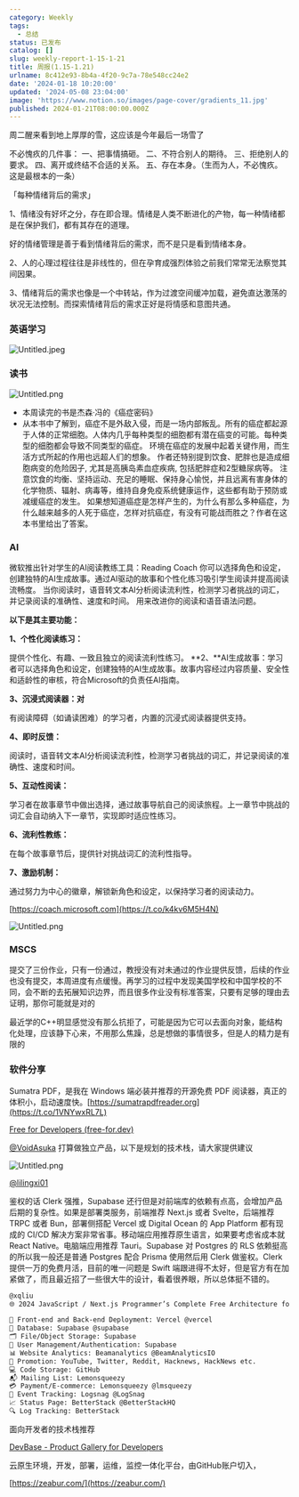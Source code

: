 ```yaml
---
category: Weekly
tags:
  - 总结
status: 已发布
catalog: []
slug: weekly-report-1-15-1-21
title: 周报(1.15-1.21)
urlname: 8c412e93-8b4a-4f20-9c7a-78e548cc24e2
date: '2024-01-18 10:20:00'
updated: '2024-05-08 23:04:00'
image: 'https://www.notion.so/images/page-cover/gradients_11.jpg'
published: 2024-01-21T08:00:00.000Z
---
```


周二醒来看到地上厚厚的雪，这应该是今年最后一场雪了


不必愧疚的几件事：
一、把事情搞砸。
二、不符合别人的期待。
三、拒绝别人的要求。
四、离开或终结不合适的关系。
五、存在本身。（生而为人，不必愧疚。这是最根本的一条）


「每种情绪背后的需求」


1、情绪没有好坏之分，存在即合理。情绪是人类不断进化的产物，每一种情绪都是在保护我们，都有其存在的道理。


好的情绪管理是善于看到情绪背后的需求，而不是只是看到情绪本身。


2、人的心理过程往往是非线性的，但在孕育成强烈体验之前我们常常无法察觉其间因果。


3、情绪背后的需求也像是一个中转站，作为过渡空间缓冲加载，避免直达激荡的状况无法控制。而探索情绪背后的需求正好是将情感和意图共通。


### 英语学习


![Untitled.jpeg](https://prod-files-secure.s3.us-west-2.amazonaws.com/5d24fe63-e567-4804-86f9-9fdc62e13082/faec46dc-9da5-4799-b905-c316418f1168/Untitled.jpeg?X-Amz-Algorithm=AWS4-HMAC-SHA256&X-Amz-Content-Sha256=UNSIGNED-PAYLOAD&X-Amz-Credential=ASIAZI2LB466U6YB52LV%2F20250418%2Fus-west-2%2Fs3%2Faws4_request&X-Amz-Date=20250418T053934Z&X-Amz-Expires=3600&X-Amz-Security-Token=IQoJb3JpZ2luX2VjEOb%2F%2F%2F%2F%2F%2F%2F%2F%2F%2FwEaCXVzLXdlc3QtMiJHMEUCIDAZ9BvUpj%2Fm0dkogDhtr44huhoRGT4bLtj%2FxTsovapGAiEA9hkBEh5MVEcazbTElCNlszXvtLaroo%2FtowgxO3v31j4q%2FwMIbhAAGgw2Mzc0MjMxODM4MDUiDE8SaX7QUd07IiHw%2FSrcA9tIYF4rQfubyzacaiKxZ5SqGH1tz3vgHhXEpRb2gTS1y%2FIFSbPOzqQovsqyDXsybU%2BqisOo%2FtkRrRy7jONrtj%2BM0sWYNFMtQ3QOzrZeZz%2Bh2HS3DkFrbbpFx5WEcSTAzhFydidlBQsO8KT7jFmwzm07q9PxxQa%2BtKsAUDbcnkZM8Dkvk5iYu8sT%2F7PISInC1rUfxc0vOSo1ewB2HUyh9gIwfmQPS%2FMM%2Fi3RkmHYE9kVF663qaQ%2B8rGBVOuniGUgs%2FfanlaA0c8qTqj58ZbtPsy%2B4Sm2V9GWHiQXsWcnnVy%2F238LV7PV46VTIyMyN3alMewLAxzq3GTqVnZmQUm2l8ejlpO%2FEQl6ZYMM%2B03Da3ztvO5eNQyIrBBz57jpIgoZVtIB8L2aLCfQ6I7BWlOIUc9BO47eqy7wpJjXOoYJHLUa7F8SOBX2nUwydoA6yXLGmDfvBKo7kFUrQT6999Q0G8ysS3yaI2Kdyg%2Fdqxm86EBKBXyjmjE00rkJG51r0SF3eK%2BpXjcHsCG5zdUawcfLhjra6bgTdNKDRstkwicEYvCLJHBTDTiYO7mg8Z8kUNF7m%2BfRbE3mCHsPWDETu4hb8lHH08SkzHRoJZfxKcJyOzM6ItTYSHnSryuvKJLEMLXBh8AGOqUB1CbtffnDC527%2BcRN0hczo6FzXr5Qb0M%2Blye6hWcarjjbTdyagSc5S%2BZ0AHv3TfM614h9pY9D3xKoqMsAKo7icKTmE4QX6IVqPPZzvtnMpcMgnzQV8i%2F7qVoQoD%2B14qDGJoM7GSekQQtk1sEzfHpgNYp96Uw77EmwicG%2BAFqbxGay3zMyi5XLJ9AQgw1oOmy6PkEOzLtqnOS%2F8SPbvDwTaQ8%2BAXoo&X-Amz-Signature=66a489b6d029845c43c29957882fbe799edf04473a4293bf2e4a538a9596d212&X-Amz-SignedHeaders=host&x-id=GetObject)


### 读书


![Untitled.png](https://prod-files-secure.s3.us-west-2.amazonaws.com/5d24fe63-e567-4804-86f9-9fdc62e13082/08aff459-da99-4ed5-87c6-1f4c95b62ac3/Untitled.png?X-Amz-Algorithm=AWS4-HMAC-SHA256&X-Amz-Content-Sha256=UNSIGNED-PAYLOAD&X-Amz-Credential=ASIAZI2LB466U6YB52LV%2F20250418%2Fus-west-2%2Fs3%2Faws4_request&X-Amz-Date=20250418T053934Z&X-Amz-Expires=3600&X-Amz-Security-Token=IQoJb3JpZ2luX2VjEOb%2F%2F%2F%2F%2F%2F%2F%2F%2F%2FwEaCXVzLXdlc3QtMiJHMEUCIDAZ9BvUpj%2Fm0dkogDhtr44huhoRGT4bLtj%2FxTsovapGAiEA9hkBEh5MVEcazbTElCNlszXvtLaroo%2FtowgxO3v31j4q%2FwMIbhAAGgw2Mzc0MjMxODM4MDUiDE8SaX7QUd07IiHw%2FSrcA9tIYF4rQfubyzacaiKxZ5SqGH1tz3vgHhXEpRb2gTS1y%2FIFSbPOzqQovsqyDXsybU%2BqisOo%2FtkRrRy7jONrtj%2BM0sWYNFMtQ3QOzrZeZz%2Bh2HS3DkFrbbpFx5WEcSTAzhFydidlBQsO8KT7jFmwzm07q9PxxQa%2BtKsAUDbcnkZM8Dkvk5iYu8sT%2F7PISInC1rUfxc0vOSo1ewB2HUyh9gIwfmQPS%2FMM%2Fi3RkmHYE9kVF663qaQ%2B8rGBVOuniGUgs%2FfanlaA0c8qTqj58ZbtPsy%2B4Sm2V9GWHiQXsWcnnVy%2F238LV7PV46VTIyMyN3alMewLAxzq3GTqVnZmQUm2l8ejlpO%2FEQl6ZYMM%2B03Da3ztvO5eNQyIrBBz57jpIgoZVtIB8L2aLCfQ6I7BWlOIUc9BO47eqy7wpJjXOoYJHLUa7F8SOBX2nUwydoA6yXLGmDfvBKo7kFUrQT6999Q0G8ysS3yaI2Kdyg%2Fdqxm86EBKBXyjmjE00rkJG51r0SF3eK%2BpXjcHsCG5zdUawcfLhjra6bgTdNKDRstkwicEYvCLJHBTDTiYO7mg8Z8kUNF7m%2BfRbE3mCHsPWDETu4hb8lHH08SkzHRoJZfxKcJyOzM6ItTYSHnSryuvKJLEMLXBh8AGOqUB1CbtffnDC527%2BcRN0hczo6FzXr5Qb0M%2Blye6hWcarjjbTdyagSc5S%2BZ0AHv3TfM614h9pY9D3xKoqMsAKo7icKTmE4QX6IVqPPZzvtnMpcMgnzQV8i%2F7qVoQoD%2B14qDGJoM7GSekQQtk1sEzfHpgNYp96Uw77EmwicG%2BAFqbxGay3zMyi5XLJ9AQgw1oOmy6PkEOzLtqnOS%2F8SPbvDwTaQ8%2BAXoo&X-Amz-Signature=8a4ae1175c473589db5a155700f0cbc59ea0f8d77171b1585ce33e34fccccb49&X-Amz-SignedHeaders=host&x-id=GetObject)

- 本周读完的书是杰森·冯的《癌症密码》
- 从本书中了解到，癌症不是外敌入侵，而是一场内部叛乱。所有的癌症都起源于人体的正常细胞。人体内几乎每种类型的细胞都有潜在癌变的可能。每种类型的细胞都会导致不同类型的癌症。
环境在癌症的发展中起着关键作用，而生活方式所起的作用也远超人们的想象。
作者还特别提到饮食、肥胖也是造成细胞病变的危险因子, 尤其是高胰岛素血症疾病, 包括肥胖症和2型糖尿病等。
注意饮食的均衡、坚持运动、充足的睡眠、保持身心愉悦，并且远离有害身体的化学物质、辐射、病毒等，维持自身免疫系统健康运作，这些都有助于预防或减缓癌症的发生。
如果想知道癌症是怎样产生的，为什么有那么多种癌症，为什么越来越多的人死于癌症，怎样对抗癌症，有没有可能战而胜之？作者在这本书里给出了答案。

### AI


微软推出针对学生的AI阅读教练工具：Reading Coach
你可以选择角色和设定，创建独特的AI生成故事。通过AI驱动的故事和个性化练习吸引学生阅读并提高阅读流畅度。
当你阅读时，语音转文本AI分析阅读流利性，检测学习者挑战的词汇，并记录阅读的准确性、速度和时间。
用来改进你的阅读和语音语法问题。


**以下是其主要功能：**


**1、个性化阅读练习：**


提供个性化、有趣、一致且独立的阅读流利性练习。
**2、**AI生成故事：学习者可以选择角色和设定，创建独特的AI生成故事。故事内容经过内容质量、安全性和适龄性的审核，符合Microsoft的负责任AI指南。


**3、沉浸式阅读器：对**


有阅读障碍（如诵读困难）的学习者，内置的沉浸式阅读器提供支持。


**4、即时反馈：**


阅读时，语音转文本AI分析阅读流利性，检测学习者挑战的词汇，并记录阅读的准确性、速度和时间。


**5、互动性阅读：**


学习者在故事章节中做出选择，通过故事导航自己的阅读旅程。上一章节中挑战的词汇会自动纳入下一章节，实现即时适应性练习。


**6、流利性教练：**


在每个故事章节后，提供针对挑战词汇的流利性指导。


**7、激励机制：**


通过努力为中心的徽章，解锁新角色和设定，以保持学习者的阅读动力。


[https://coach.microsoft.com](https://t.co/k4kv6M5H4N)


![Untitled.png](https://prod-files-secure.s3.us-west-2.amazonaws.com/5d24fe63-e567-4804-86f9-9fdc62e13082/8f53d036-0cfc-469d-a837-f15107675ae4/Untitled.png?X-Amz-Algorithm=AWS4-HMAC-SHA256&X-Amz-Content-Sha256=UNSIGNED-PAYLOAD&X-Amz-Credential=ASIAZI2LB466U6YB52LV%2F20250418%2Fus-west-2%2Fs3%2Faws4_request&X-Amz-Date=20250418T053934Z&X-Amz-Expires=3600&X-Amz-Security-Token=IQoJb3JpZ2luX2VjEOb%2F%2F%2F%2F%2F%2F%2F%2F%2F%2FwEaCXVzLXdlc3QtMiJHMEUCIDAZ9BvUpj%2Fm0dkogDhtr44huhoRGT4bLtj%2FxTsovapGAiEA9hkBEh5MVEcazbTElCNlszXvtLaroo%2FtowgxO3v31j4q%2FwMIbhAAGgw2Mzc0MjMxODM4MDUiDE8SaX7QUd07IiHw%2FSrcA9tIYF4rQfubyzacaiKxZ5SqGH1tz3vgHhXEpRb2gTS1y%2FIFSbPOzqQovsqyDXsybU%2BqisOo%2FtkRrRy7jONrtj%2BM0sWYNFMtQ3QOzrZeZz%2Bh2HS3DkFrbbpFx5WEcSTAzhFydidlBQsO8KT7jFmwzm07q9PxxQa%2BtKsAUDbcnkZM8Dkvk5iYu8sT%2F7PISInC1rUfxc0vOSo1ewB2HUyh9gIwfmQPS%2FMM%2Fi3RkmHYE9kVF663qaQ%2B8rGBVOuniGUgs%2FfanlaA0c8qTqj58ZbtPsy%2B4Sm2V9GWHiQXsWcnnVy%2F238LV7PV46VTIyMyN3alMewLAxzq3GTqVnZmQUm2l8ejlpO%2FEQl6ZYMM%2B03Da3ztvO5eNQyIrBBz57jpIgoZVtIB8L2aLCfQ6I7BWlOIUc9BO47eqy7wpJjXOoYJHLUa7F8SOBX2nUwydoA6yXLGmDfvBKo7kFUrQT6999Q0G8ysS3yaI2Kdyg%2Fdqxm86EBKBXyjmjE00rkJG51r0SF3eK%2BpXjcHsCG5zdUawcfLhjra6bgTdNKDRstkwicEYvCLJHBTDTiYO7mg8Z8kUNF7m%2BfRbE3mCHsPWDETu4hb8lHH08SkzHRoJZfxKcJyOzM6ItTYSHnSryuvKJLEMLXBh8AGOqUB1CbtffnDC527%2BcRN0hczo6FzXr5Qb0M%2Blye6hWcarjjbTdyagSc5S%2BZ0AHv3TfM614h9pY9D3xKoqMsAKo7icKTmE4QX6IVqPPZzvtnMpcMgnzQV8i%2F7qVoQoD%2B14qDGJoM7GSekQQtk1sEzfHpgNYp96Uw77EmwicG%2BAFqbxGay3zMyi5XLJ9AQgw1oOmy6PkEOzLtqnOS%2F8SPbvDwTaQ8%2BAXoo&X-Amz-Signature=759dece549292d463177aac821cb2c0da4ec775117af26cea2d9f0585d0d31ba&X-Amz-SignedHeaders=host&x-id=GetObject)


### MSCS


提交了三份作业，只有一份通过，教授没有对未通过的作业提供反馈，后续的作业也没有提交，本周进度有点缓慢。再学习的过程中发现美国学校和中国学校的不同，会不断的去拓展知识边界，而且很多作业没有标准答案，只要有足够的理由去证明，那你可能就是对的


最近学的C++明显感觉没有那么抗拒了，可能是因为它可以去面向对象，能结构化处理，应该静下心来，不用那么焦躁，总是想做的事情很多，但是人的精力是有限的


### 软件分享


Sumatra PDF，是我在 Windows 端必装并推荐的开源免费 PDF 阅读器，真正的体积小，启动速度快。[https://sumatrapdfreader.org](https://t.co/1VNYwxRL7L)


[Free for Developers (free-for.dev)](https://free-for.dev/#/)


[@VoidAsuka](https://twitter.com/VoidAsuka) 打算做独立产品，以下是规划的技术栈，请大家提供建议


![Untitled.png](https://prod-files-secure.s3.us-west-2.amazonaws.com/5d24fe63-e567-4804-86f9-9fdc62e13082/93561a3c-b2bc-4a43-bbc5-67e3f740ed5e/Untitled.png?X-Amz-Algorithm=AWS4-HMAC-SHA256&X-Amz-Content-Sha256=UNSIGNED-PAYLOAD&X-Amz-Credential=ASIAZI2LB466U6YB52LV%2F20250418%2Fus-west-2%2Fs3%2Faws4_request&X-Amz-Date=20250418T053934Z&X-Amz-Expires=3600&X-Amz-Security-Token=IQoJb3JpZ2luX2VjEOb%2F%2F%2F%2F%2F%2F%2F%2F%2F%2FwEaCXVzLXdlc3QtMiJHMEUCIDAZ9BvUpj%2Fm0dkogDhtr44huhoRGT4bLtj%2FxTsovapGAiEA9hkBEh5MVEcazbTElCNlszXvtLaroo%2FtowgxO3v31j4q%2FwMIbhAAGgw2Mzc0MjMxODM4MDUiDE8SaX7QUd07IiHw%2FSrcA9tIYF4rQfubyzacaiKxZ5SqGH1tz3vgHhXEpRb2gTS1y%2FIFSbPOzqQovsqyDXsybU%2BqisOo%2FtkRrRy7jONrtj%2BM0sWYNFMtQ3QOzrZeZz%2Bh2HS3DkFrbbpFx5WEcSTAzhFydidlBQsO8KT7jFmwzm07q9PxxQa%2BtKsAUDbcnkZM8Dkvk5iYu8sT%2F7PISInC1rUfxc0vOSo1ewB2HUyh9gIwfmQPS%2FMM%2Fi3RkmHYE9kVF663qaQ%2B8rGBVOuniGUgs%2FfanlaA0c8qTqj58ZbtPsy%2B4Sm2V9GWHiQXsWcnnVy%2F238LV7PV46VTIyMyN3alMewLAxzq3GTqVnZmQUm2l8ejlpO%2FEQl6ZYMM%2B03Da3ztvO5eNQyIrBBz57jpIgoZVtIB8L2aLCfQ6I7BWlOIUc9BO47eqy7wpJjXOoYJHLUa7F8SOBX2nUwydoA6yXLGmDfvBKo7kFUrQT6999Q0G8ysS3yaI2Kdyg%2Fdqxm86EBKBXyjmjE00rkJG51r0SF3eK%2BpXjcHsCG5zdUawcfLhjra6bgTdNKDRstkwicEYvCLJHBTDTiYO7mg8Z8kUNF7m%2BfRbE3mCHsPWDETu4hb8lHH08SkzHRoJZfxKcJyOzM6ItTYSHnSryuvKJLEMLXBh8AGOqUB1CbtffnDC527%2BcRN0hczo6FzXr5Qb0M%2Blye6hWcarjjbTdyagSc5S%2BZ0AHv3TfM614h9pY9D3xKoqMsAKo7icKTmE4QX6IVqPPZzvtnMpcMgnzQV8i%2F7qVoQoD%2B14qDGJoM7GSekQQtk1sEzfHpgNYp96Uw77EmwicG%2BAFqbxGay3zMyi5XLJ9AQgw1oOmy6PkEOzLtqnOS%2F8SPbvDwTaQ8%2BAXoo&X-Amz-Signature=aa5895f80a8b68d5e1d44d7fa88d654d41868c5e784ff1a36cf5ec6d46df62ce&X-Amz-SignedHeaders=host&x-id=GetObject)


[@lilingxi01](https://twitter.com/lilingxi01)


鉴权的话 Clerk 强推，Supabase 还行但是对前端库的依赖有点高，会增加产品后期的复杂性。如果是部署类服务，前端推荐 Next.js 或者 Svelte，后端推荐 TRPC 或者 Bun，部署侧搭配 Vercel 或 Digital Ocean 的 App Platform 都有现成的 CI/CD 解决方案非常省事。移动端应用推荐原生语言，如果要考虑省成本就 React Native。电脑端应用推荐 Tauri。Supabase 对 Postgres 的 RLS 依赖挺高的所以我一般还是普通 Postgres 配合 Prisma 使用然后用 Clerk 做鉴权。Clerk 提供一万的免费月活，目前的唯一问题是 Swift 端跟进得不太好，但是官方有在加紧做了，而且最近招了一些很大牛的设计，看着很养眼，所以总体挺不错的。


```markdown
@xqliu
🌐 2024 JavaScript / Next.js Programmer’s Complete Free Architecture for solo entrepreneur:

🔧 Front-end and Back-end Deployment: Vercel @vercel
💾 Database: Supabase @supabase
🗂️ File/Object Storage: Supabase
👥 User Management/Authentication: Supabase
📊 Website Analytics: Beamanalytics @BeamAnalyticsIO
📣 Promotion: YouTube, Twitter, Reddit, Hacknews, HackNews etc. 
💻 Code Storage: GitHub
📬 Mailing List: Lemonsqueezy
💳 Payment/E-commerce: Lemonsqueezy @lmsqueezy
📌 Event Tracking: Logsnag @LogSnag
📈 Status Page: BetterStack @BetterStackHQ
🔍 Log Tracking: BetterStack
```


面向开发者的技术栈推荐


[DevBase - Product Gallery for Developers](https://devbase.fyi/)


云原生环境，开发，部署，运维，监控一体化平台，由GitHub账户切入，


[https://zeabur.com/](https://zeabur.com/)

